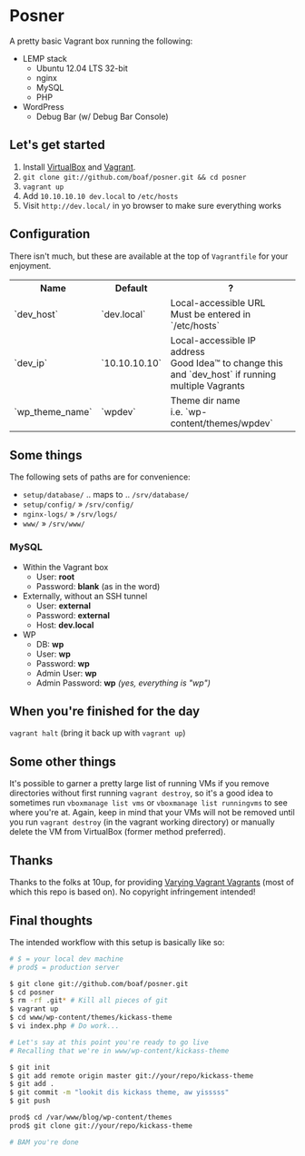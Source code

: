 # Posner

A pretty basic Vagrant box running the following:

* LEMP stack
    * Ubuntu 12.04 LTS 32-bit
    * nginx
    * MySQL
    * PHP
* WordPress
    * Debug Bar (w/ Debug Bar Console)


## Let's get started

1. Install [VirtualBox](https://www.virtualbox.org/wiki/Downloads) and
    [Vagrant](http://downloads.vagrantup.com/).
2. `git clone git://github.com/boaf/posner.git && cd posner`
3. `vagrant up`
4. Add `10.10.10.10 dev.local` to `/etc/hosts`
5. Visit `http://dev.local/` in yo browser to make sure everything works

## Configuration

There isn't much, but these are available at the top of `Vagrantfile` for your
enjoyment.

<table>
    <tr>
        <th>Name</th><th>Default</th><th>?</th>
    </tr>
    <tr>
        <td>`dev_host`</td>
        <td>`dev.local`</td>
        <td>Local-accessible URL<br>Must be entered in `/etc/hosts`</td>
    </tr>
    <tr>
        <td>`dev_ip`</td>
        <td>`10.10.10.10`</td>
        <td>Local-accessible IP address<br>Good Idea&trade; to change this and `dev_host` if running multiple Vagrants</td>
    </tr>
    <tr>
        <td>`wp_theme_name`</td>
        <td>`wpdev`</td>
        <td>Theme dir name<br>i.e. `wp-content/themes/wpdev`</td>
    </tr>
</table>

## Some things

The following sets of paths are for convenience:
* `setup/database/` .. maps to .. `/srv/database/`
* `setup/config/` » `/srv/config/`
* `nginx-logs/` » `/srv/logs/`
* `www/` » `/srv/www/`

### MySQL
* Within the Vagrant box
    * User: **root**
    * Password: **blank** (as in the word)
* Externally, without an SSH tunnel
    * User: **external**
    * Password: **external**
    * Host: **dev.local**
* WP
    * DB: **wp**
    * User: **wp**
    * Password: **wp**
    * Admin User: **wp**
    * Admin Password: **wp** _(yes, everything is "wp")_

## When you're finished for the day

`vagrant halt` (bring it back up with `vagrant up`)

## Some other things

It's possible to garner a pretty large list of running VMs if you remove
directories without first running `vagrant destroy`, so it's a good idea to
sometimes run `vboxmanage list vms` or `vboxmanage list runningvms` to see where
you're at. Again, keep in mind that your VMs will not be removed until you run
`vagrant destroy` (in the vagrant working directory) or manually delete the VM
from VirtualBox (former method preferred).

## Thanks

Thanks to the folks at 10up, for providing
[Varying Vagrant Vagrants](https://github.com/10up/varying-vagrant-vagrants)
(most of which this repo is based on). No copyright infringement intended!

## Final thoughts

The intended workflow with this setup is basically like so:

```bash
# $ = your local dev machine
# prod$ = production server

$ git clone git://github.com/boaf/posner.git
$ cd posner
$ rm -rf .git* # Kill all pieces of git
$ vagrant up
$ cd www/wp-content/themes/kickass-theme
$ vi index.php # Do work...

# Let's say at this point you're ready to go live
# Recalling that we're in www/wp-content/kickass-theme

$ git init
$ git add remote origin master git://your/repo/kickass-theme
$ git add .
$ git commit -m "lookit dis kickass theme, aw yisssss"
$ git push

prod$ cd /var/www/blog/wp-content/themes
prod$ git clone git://your/repo/kickass-theme

# BAM you're done

```
